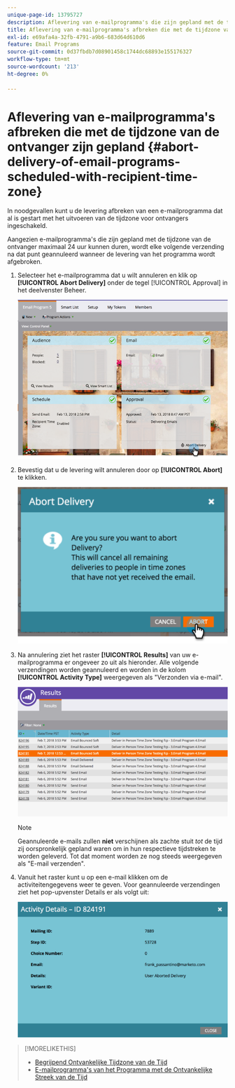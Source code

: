 ```yaml
---
unique-page-id: 13795727
description: Aflevering van e-mailprogramma's die zijn gepland met de tijdzone voor ontvangers - Marketo Docs - Productdocumentatie
title: Aflevering van e-mailprogramma's afbreken die met de tijdzone van de ontvanger zijn gepland
exl-id: e69afa4a-32fb-4791-a9b6-683d64d610d6
feature: Email Programs
source-git-commit: 0d37fbdb7d08901458c1744dc68893e155176327
workflow-type: tm+mt
source-wordcount: '213'
ht-degree: 0%

---
```


# Aflevering van e-mailprogramma&#39;s afbreken die met de tijdzone van de ontvanger zijn gepland {#abort-delivery-of-email-programs-scheduled-with-recipient-time-zone}

In noodgevallen kunt u de levering afbreken van een e-mailprogramma dat al is gestart met het uitvoeren van de tijdzone voor ontvangers ingeschakeld.

Aangezien e-mailprogramma&#39;s die zijn gepland met de tijdzone van de ontvanger maximaal 24 uur kunnen duren, wordt elke volgende verzending na dat punt geannuleerd wanneer de levering van het programma wordt afgebroken.

1. Selecteer het e-mailprogramma dat u wilt annuleren en klik op **[!UICONTROL Abort Delivery]** onder de tegel [!UICONTROL Approval] in het deelvenster Beheer.

   ![](assets/ptz-abortdelivery.png)

1. Bevestig dat u de levering wilt annuleren door op **[!UICONTROL Abort]** te klikken.

   ![](assets/image2018-2-23-11-3a20-3a27.png)

1. Na annulering ziet het raster **[!UICONTROL Results]** van uw e-mailprogramma er ongeveer zo uit als hieronder. Alle volgende verzendingen worden geannuleerd en worden in de kolom **[!UICONTROL Activity Type]** weergegeven als &quot;Verzonden via e-mail&quot;.

   ![](assets/image2018-2-23-11-3a22-3a11.png)

   >[!NOTE]
   >
   >Geannuleerde e-mails zullen **niet** verschijnen als zachte stuit *tot* de tijd zij oorspronkelijk gepland waren om in hun respectieve tijdstreken te worden geleverd. Tot dat moment worden ze nog steeds weergegeven als &quot;E-mail verzenden&quot;.

1. Vanuit het raster kunt u op een e-mail klikken om de activiteitengegevens weer te geven. Voor geannuleerde verzendingen ziet het pop-upvenster Details er als volgt uit:

   ![](assets/image2018-2-23-11-3a30-3a46.png)

>[!MORELIKETHIS]
>
>* [ Begrijpend Ontvankelijke Tijdzone van de Tijd ](/help/marketo/product-docs/email-marketing/email-programs/email-program-actions/scheduling-with-recipient-time-zone/understanding-recipient-time-zone.md)
>* [ E-mailprogramma&#39;s van het Programma met de Ontvankelijke Streek van de Tijd ](/help/marketo/product-docs/email-marketing/email-programs/email-program-actions/scheduling-with-recipient-time-zone/schedule-email-programs-with-recipient-time-zone.md)
